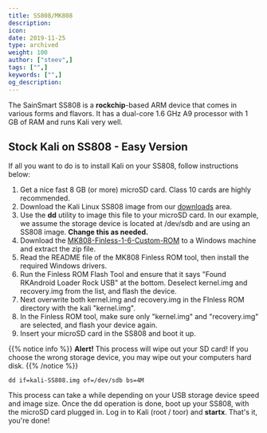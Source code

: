 ```yaml
---
title: SS808/MK808
description:
icon:
date: 2019-11-25
type: archived
weight: 100
author: ["steev",]
tags: ["",]
keywords: ["",]
og_description:
---
```


The SainSmart SS808 is a **rockchip**-based ARM device that comes in various forms and flavors. It has a dual-core 1.6 GHz A9 processor with 1 GB of RAM and runs Kali very well.

## Stock Kali on SS808 - Easy Version

If all you want to do is to install Kali on your SS808, follow instructions below:

1. Get a nice fast 8 GB (or more) microSD card. Class 10 cards are highly recommended.
2. Download the Kali Linux SS808 image from our [downloads](https://www.offensive-security.com/kali-linux-vmware-arm-image-download/) area.
3. Use the **dd** utility to image this file to your microSD card. In our example, we assume the storage device is located at /dev/sdb and are using an SS808 image. **Change this as needed.**
4. Download the [MK808-Finless-1-6-Custom-ROM](http://www.freaktab.com/showthread.php?3207-NEW-MK808-Finless-1-6-Custom-ROM) to a Windows machine and extract the zip file.
5. Read the README file of the MK808 Finless ROM tool, then install the required Windows drivers.
6. Run the Finless ROM Flash Tool and ensure that it says "Found RKAndroid Loader Rock USB" at the bottom. Deselect kernel.img and recovery.img from the list, and flash the device.
7. Next overwrite both kernel.img and recovery.img in the FInless ROM directory with the kali "kernel.img".
8. In the Finless ROM tool, make sure only "kernel.img" and "recovery.img" are selected, and flash your device again.
9. Insert your microSD card in the SS808 and boot it up.

{{% notice info %}}
**Alert!** This process will wipe out your SD card! If you choose the wrong storage device, you may wipe out your computers hard disk.
{{% /notice %}}

```
dd if=kali-SS808.img of=/dev/sdb bs=4M
```
This process can take a while depending on your USB storage device speed and image size. Once the dd operation is done, boot up your SS808, with the microSD card plugged in. Log in to Kali (root / toor) and **startx**. That's it, you're done!
